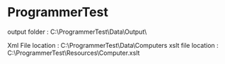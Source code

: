 # ProgrammerTest

output folder : C:\\ProgrammerTest\Data\Output\

Xml File location : C:\\ProgrammerTest\Data\Computers
xslt file location : C:\\ProgrammerTest\Resources\Computer.xslt
